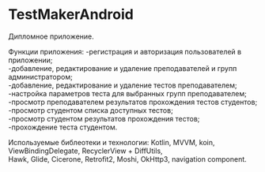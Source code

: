 # TestMakerAndroid
Дипломное приложение.

Функции приложения:
-регистрация и авторизация пользователей в приложении;  
-добавление, редактирование и удаление преподавателей и групп администратором;  
-добавление, редактирование и удаление тестов преподавателем;  
-настройка параметров теста для выбранных групп преподавателем;  
-просмотр преподавателем результатов прохождения тестов студентов;  
-просмотр студентом списка доступных тестов;  
-просмотр студентом результатов прохождения тестов;  
-прохождение теста студентом.  

Используемые библеотеки и технологии:
Kotlin, MVVM, koin, ViewBindingDelegate, RecyclerView + DiffUtils,  
Hawk, Glide, Cicerone, Retrofit2, Moshi, OkHttp3, navigation component.
